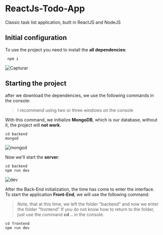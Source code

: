 # ReactJs-Todo-App
Classic task list application, built in ReactJS and NodeJS

## Initial configuration

To use the project you need to install the **all dependencies**: 

```
 npm i

```
![Capturar](https://user-images.githubusercontent.com/49910898/66718643-830fdc00-edbc-11e9-82fb-2cacc1b7ae2b.PNG)

## Starting the project

after we download the dependencies, we use the following commands in the console:  
>I recommend using two or three windows on the console

With this command, we initialize **MongoDB**, which is our database, without it, the project will **not work**.

```JS
cd backend
mongod
```
![mongod](https://user-images.githubusercontent.com/49910898/66759171-1c4ef900-ee76-11e9-8d68-75eb74fd97fd.PNG)

Now we'll start the **server**:
```JS
cd backend
npm run dev
```

![dev](https://user-images.githubusercontent.com/49910898/66759340-7485fb00-ee76-11e9-9366-d78a1c59e376.PNG)

After the Back-End initialization, the time has come to enter the interface.  
To start the application **Front-End**, we will use the following command:   
>Note, that at this time, we left the folder "backend" and now we enter the folder "frontend"
>If you do not know how to return to the folder, just use the command **cd ..** in the console.

```JS
cd frontend
npm run dev
```


